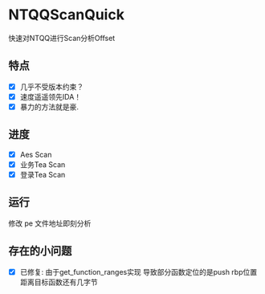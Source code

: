 # NTQQScanQuick
快速对NTQQ进行Scan分析Offset

## 特点
- [x] 几乎不受版本约束？
- [x] 速度遥遥领先IDA！
- [x] 暴力的方法就是豪.

## 进度
- [x] Aes Scan
- [x] 业务Tea Scan
- [x] 登录Tea Scan

## 运行
修改 pe 文件地址即刻分析

## 存在的小问题
- [x] 已修复: 由于get_function_ranges实现 导致部分函数定位的是push rbp位置 距离目标函数还有几字节
